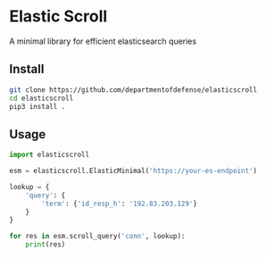 # Elastic Scroll

A minimal library for efficient elasticsearch queries

## Install

```bash
git clone https://github.com/departmentofdefense/elasticscroll
cd elasticscroll
pip3 install .
```

## Usage

```python
import elasticscroll

esm = elasticscroll.ElasticMinimal('https://your-es-endpoint')

lookup = {
    'query': {
        'term': {'id_resp_h': '192.83.203.129'}
    }
}

for res in esm.scroll_query('conn', lookup):
    print(res)
```